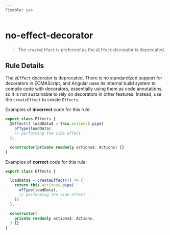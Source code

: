```yaml
---
Fixable: yes
---
```


# no-effect-decorator

> The `createEffect` is preferred as the `@Effect` decorator is deprecated.

<!-- Everything above this generated, do not edit -->
<!-- MANUAL-DOC:START -->

## Rule Details

The `@Effect` decorator is deprecated. There is no standardized support for decorators in ECMAScript, and Angular uses its internal build system to compile code with decorators, essentially using them as code annotations, so it is not sustainable to rely on decorators in other features. Instead, use the `createEffect` to create `Effects`.

Examples of **incorrect** code for this rule:

```ts
export class Effects {
  @Effect() loadData$ = this.actions$.pipe(
    ofType(loadData)
    // performing the side effect
  );

  constructor(private readonly actions$: Actions) {}
}
```

Examples of **correct** code for this rule:

```ts
export class Effects {

  loadData$ = createEffect(() => {
    return this.actions$.pipe(
      ofType(loadData),
      // performing the side effect
    ))
  };

  constructor(
    private readonly actions$: Actions,
  ) {}
}
```
